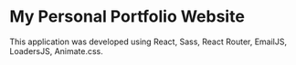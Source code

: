 # My Personal Portfolio Website

This application was developed using React, Sass, React Router, EmailJS, LoadersJS, Animate.css.
